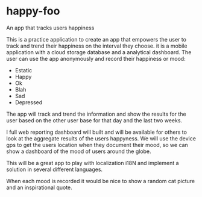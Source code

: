 # happy-foo
An app that tracks users happiness

This is a practice application to create an app that empowers the user to track and trend their happiness on the interval they choose. it is a mobile application with a cloud storage database and a analytical dashboard. The user can use the app anonymously and record their happiness or mood:

* Estatic
* Happy
* Ok
* Blah
* Sad
* Depressed

The app will track and trend the information and show the results for the user based on the other user base for that day and the last two weeks.

I full web reporting dashboard will built and will be available for others to look at the aggregate results of the users happyness. We will use the device gps to get the users location when they document their mood, so we can show a dashboard of the mood of users around the globe.

This will be a great app to play with localization i18N and implement a solution in several different languages.

When each mood is recorded it would be nice to show a random cat picture and an inspirational quote.
